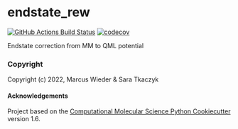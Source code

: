 endstate_rew
==============================
[//]: # (Badges)
[![GitHub Actions Build Status](https://github.com/wiederm/endstate_rew/workflows/CI/badge.svg)](https://github.com/wiederm/endstate_rew/actions?query=workflow%3ACI)
[![codecov](https://codecov.io/gh/wiederm/endstate_rew/branch/main/graph/badge.svg)](https://codecov.io/gh/wiederm/endstate_rew/branch/main)


Endstate correction from MM to QML potential

### Copyright

Copyright (c) 2022, Marcus Wieder & Sara Tkaczyk


#### Acknowledgements
 
Project based on the 
[Computational Molecular Science Python Cookiecutter](https://github.com/molssi/cookiecutter-cms) version 1.6.
